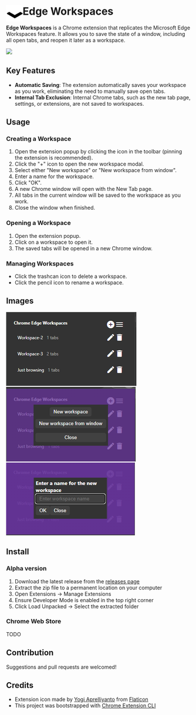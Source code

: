 # <img src="public/icons/icon_48.png" width="45" align="left"> Edge Workspaces

**Edge Workspaces** is a Chrome extension that replicates the Microsoft Edge Workspaces feature. It allows you to save the state of a window, including all open tabs, and reopen it later as a workspace.

<a href="images/extension-demo.gif" target="_blank" ><img src="images/extension-demo.gif" width="500px"></a>

## Key Features

- **Automatic Saving**: The extension automatically saves your workspace as you work, eliminating the need to manually save open tabs.
- **Internal Tab Exclusion**: Internal Chrome tabs, such as the new tab page, settings, or extensions, are not saved to workspaces.

## Usage

### Creating a Workspace

1. Open the extension popup by clicking the icon in the toolbar (pinning the extension is recommended).
2. Click the "+" icon to open the new workspace modal.
3. Select either "New workspace" or "New workspace from window".
4. Enter a name for the workspace.
5. Click "OK".
6. A new Chrome window will open with the New Tab page.
7. All tabs in the current window will be saved to the workspace as you work.
8. Close the window when finished.

### Opening a Workspace

1. Open the extension popup.
2. Click on a workspace to open it.
3. The saved tabs will be opened in a new Chrome window.

### Managing Workspaces

- Click the trashcan icon to delete a workspace.
- Click the pencil icon to rename a workspace.

## Images
<img src="images/1-main-window.png">
<img src="images/2-new-workspace-dialog.png">
<img src="images/3-new-workspace-dialog-name.png">

## Install
### Alpha version
1. Download the latest release from the [releases page](https://github.com/Elec0/chrome-edge-workspaces/releases)
2. Extract the zip file to a permanent location on your computer
3. Open Extensions -> Manage Extensions
4. Ensure Developer Mode is enabled in the top right corner
5. Click Load Unpacked -> Select the extracted folder

### Chrome Web Store
TODO


## Contribution
Suggestions and pull requests are welcomed!

## Credits
* Extension icon made by [Yogi Aprelliyanto](https://www.flaticon.com/authors/yogi-aprelliyanto) from [Flaticon](https://www.flaticon.com/)
* This project was bootstrapped with [Chrome Extension CLI](https://github.com/dutiyesh/chrome-extension-cli)